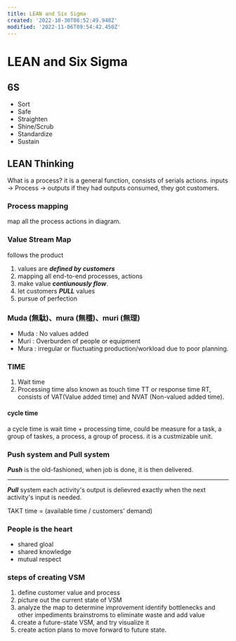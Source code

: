 ```yaml
---
title: LEAN and Six Sigma
created: '2022-10-30T08:52:49.948Z'
modified: '2022-11-06T09:54:42.450Z'
---
```


# LEAN and Six Sigma

## 6S
* Sort
* Safe
* Straighten
* Shine/Scrub
* Standardize
* Sustain
## LEAN Thinking
What is a process? it is a general function, consists of serials actions.
inputs -> Process -> outputs
if they had outputs consumed, they got customers.

### Process mapping
map all the process actions in diagram.
### Value Stream Map 
follows the product
1. values are ***defined by customers***
1. mapping all end-to-end processes, actions
1. make value ***contiunously flow***.
1. let customers ***PULL*** values
1. pursue of perfection

### Muda (無駄)、mura (無穩)、muri (無理)

- Muda : No values added
- Muri : Overburden of people or equipment
- Mura : irregular or fluctuating production/workload due to poor planning.

### TIME
1. Wait time
1. Processing time
also known as touch time TT or response time RT, consists of VAT(Value added time) and NVAT (Non-valued added time).
#### cycle time
a cycle time is wait time + processing time, could be measure for a task, a group of taskes, a process, a group of process. it is a custmizable unit.

### Push system and Pull system
***Push*** is the old-fashioned, when job is done, it is then delivered.

---

***Pull*** system each activity's output is delievred exactly when the next activity's input is needed.

TAKT time = (available time / customers' demand)

### People is the heart

- shared gloal
- shared knowledge
- mutual respect

### steps of creating VSM

1. define customer value and process
2. picture out the current state of VSM
1. analyze the map to determine improvement
  identify bottlenecks and other impediments
  brainstroms to eliminate waste and add value
2. create a future-state VSM, and try visualize it
5. create action plans to move forward to future state.

